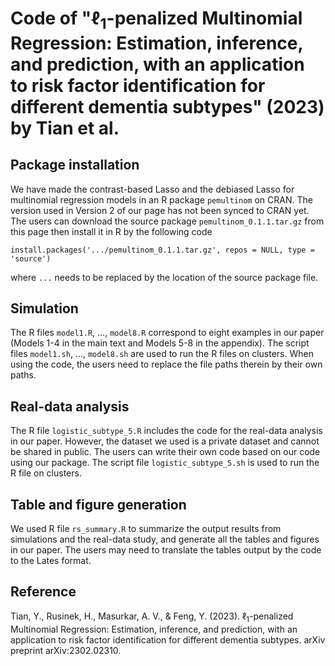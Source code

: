 # Code of "$\ell_1$-penalized Multinomial Regression: Estimation, inference, and prediction, with an application to risk factor identification for different dementia subtypes" (2023) by Tian et al.

## Package installation
We have made the contrast-based Lasso and the debiased Lasso for multinomial regression models in an R package `pemultinom` on CRAN. The version used in Version 2 of our page has not been synced to CRAN yet. The users can download the source package `pemultinom_0.1.1.tar.gz` from this page then install it in R by the following code
```
install.packages('.../pemultinom_0.1.1.tar.gz', repos = NULL, type = 'source')
```
where `...` needs to be replaced by the location of the source package file.


## Simulation
The R files `model1.R`, ..., `model8.R` correspond to eight examples in our paper (Models 1-4 in the main text and Models 5-8 in the appendix). The script files `model1.sh`, ..., `model8.sh` are used to run the R files on clusters. When using the code, the users need to replace the file paths therein by their own paths.

## Real-data analysis
The R file `logistic_subtype_5.R` includes the code for the real-data analysis in our paper. However, the dataset we used is a private dataset and cannot be shared in public. The users can write their own code based on our code using our package. The script file `logistic_subtype_5.sh` is used to run the R file on clusters.

## Table and figure generation
We used R file `rs_summary.R` to summarize the output results from simulations and the real-data study, and generate all the tables and figures in our paper. The users may need to translate the tables output by the code to the Lates format.

## Reference
Tian, Y., Rusinek, H., Masurkar, A. V., & Feng, Y. (2023). $\ell_1$-penalized Multinomial Regression: Estimation, inference, and prediction, with an application to risk factor identification for different dementia subtypes. arXiv preprint arXiv:2302.02310.
